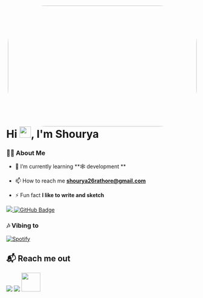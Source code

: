 
<!--
**shouryasinghrathore/shouryasinghrathore** is a ✨ _special_ ✨ repository because its `README.md` (this file) appears on your GitHub profile.

Here are some ideas to get you started:

- 🔭 I’m currently working on ...
- 🌱 I’m currently learning ...
- 👯 I’m looking to collaborate on ...
- 🤔 I’m looking for help with ...
- 💬 Ask me about ...
- 📫 How to reach me: ...
- 😄 Pronouns: ...
- ⚡ Fun fact: ...
-->
<img align="right" alt="GIF" src="https://cdn.dribbble.com/users/1626229/screenshots/16311321/media/0d2090c377191f4e49bde0932d71f9d3.jpg?compress=1&resize=1600x1200" width="500" height="320" style="border-radius: 100px" />


<h1 align="left">Hi <img src="https://raw.githubusercontent.com/MartinHeinz/MartinHeinz/master/wave.gif" width="30px">, I'm Shourya</h1>


### 🙋‍♂️ About Me


- 🌱 I’m currently learning **🕸 development **

- 📫 How to reach me **shourya26rathore@gmail.com**

- ⚡ Fun fact **I like to write and sketch**

<p align="left">
<a href="https://github.com/shouryasinghrathore/github-profile-views-counter">
    <img src="https://komarev.com/ghpvc/?username=shouryasinghrathore">
</a>
<a href="https://github.com/shouryasinghrathore?tab=followers"><img src="https://img.shields.io/github/followers/shouryasinghrathore?label=Followers&style=social" alt="GitHub Badge"></a>
</p>


### 🎶 Vibing to
[![Spotify](https://spotify-live.vercel.app/api/spotify)](https://open.spotify.com/artist/41MozSoPIsD1dJM0CLPjZF)



## 📬 Reach me out
<p align="left">
<a href = "https://www.linkedin.com/in/shourya-singh-rathore-1913721bb/"/><img src="https://img.icons8.com/fluent/48/000000/linkedin.png"/></a>
<a href = "https://www.instagram.com/shouryaa_26/"><img src="https://img.icons8.com/fluent/48/000000/instagram-new.png"/></a>
<a href = "https://dev.to/shourya26rathore"><img src="https://d2fltix0v2e0sb.cloudfront.net/dev-black.png" width="50px" ></a>


</p>
